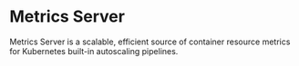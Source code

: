 # Metrics Server

Metrics Server is a scalable, efficient source of container resource metrics for Kubernetes built-in autoscaling pipelines.
